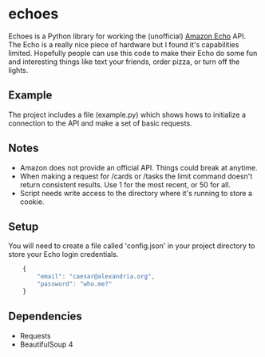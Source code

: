echoes
======
Echoes is a Python library for working the (unofficial) [Amazon Echo](http://www.amazon.com/oc/echo/) API. 
The Echo is a really nice piece of hardware but I found it's capabilities limited. Hopefully 
people can use this code to make their Echo do some fun and interesting things like text your friends, order
pizza, or turn off the lights.

Example
-------
The project includes a file (example.py) which shows hows to initialize a connection to the API and 
make a set of basic requests.
    
    
Notes
-----
* Amazon does not provide an official API. Things could break at anytime.
* When making a request for /cards or /tasks the limit command doesn't return consistent results. Use 1 for the most recent, or 50 for all.
* Script needs write access to the directory where it's running to store a cookie.

Setup
-----
You will need to create a file called 'config.json' in your project directory to store your Echo login credentials.

```javascript
    { 
        "email": "caesar@alexandria.org", 
        "password": "who.me?" 
    }
```

Dependencies
------------
* Requests
* BeautifulSoup 4
